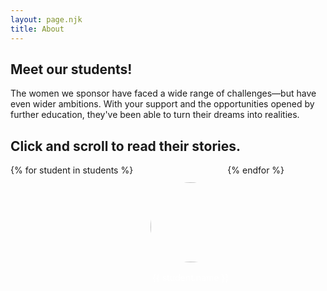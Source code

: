 ```yaml
---
layout: page.njk
title: About
---
```

<style>
section.students {
  //grid-template-columns: repeat(4,1fr);
  //  #14212a (blue)
  position: relative;
}
div.students-view {
  display: flex;
  height: calc(100vh - var(--navbar-height));
  padding: 0;
  overflow-x: scroll;
  overflow-y: hidden;
  scroll-snap-type: x mandatory;
}

.student-card {
  flex: none;

  width: 30%;
  height: auto;

  display: grid;
  grid: auto-flow;

  overflow-x: hidden;
  overflow-y: scroll;
  scroll-snap-align: center;
  scroll-padding: 50%;

  background: none;

  transition: height 0.25s, width 0.25s 0.25s, background 0.5s;
}

.student-card img {
  object-fit: cover;
  width: 8rem;
  height: 8rem;
  border-radius: 50%;
  padding-bottom: 1rem;
}

.student-card:hover{
  background: lightgray;
  transition: all 2s;
}

div.student-card:target {
  width: 50%;
  flex-grow: 1;
  height: 100%;
  background: white;
  color: #14212a;

  transition: width 0.5s, height 1s 0.5s, background 0.5s;
}

.student-summ {
  text-decoration: none;
  color: white;

  display: flex;
  flex-direction: column;
  justify-content: center;
  align-items: center;
  margin: 2em;
  //background: pink;
}

div.student-det {
  display: none;
}

.student-card:target > div.student-det {
  display: flex;
  padding: 0 15%;
}

.student-card:target > .student-summ {
  text-decoration: none;
  color: #14212a;
}

</style>
<section class="hero full-height">
<div class="cblock green">
<h1>Meet our students!</h1>
The women we sponsor have faced a wide range of challenges—but have even wider ambitions. With your support and the opportunities opened by further education, they've been able to turn their dreams into realities.
<h2>Click and scroll to read their stories.</h2>
</div>

<div class="students-view">
{% for student in students %}
<div class="student-card" id="{{ student.name | urlencode }}">
<a href="#{{ student.name | urlencode }}" class="student-summ">
<img src="/img/students/{{ student.image}}">
<div class="name">{{ student.name }}</div>
</a>
<div class="student-det">
<div>{{ student.message | nl2br }}</div>
</div>
</div>
{% endfor %}
</div>
</section>
